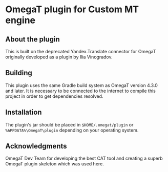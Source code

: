 # OmegaT plugin for Custom MT engine

## About the plugin
This is built on the deprecated Yandex.Translate connector for 
OmegaT originally developed as a plugin by Ilia Vinogradov.

## Building
This plugin uses the same Gradle build system as OmegaT version 4.3.0 and later. It is necessary to be connected to the internet to compile this project in order to get dependencies resolved.

## Installation

The plugin's jar should be placed in `$HOME/.omegat/plugin` or `%APPDATA%\OmegaT\plugin`
depending on your operating system.

## Acknowledgments

OmegaT Dev Team for developing the best CAT tool and creating a superb OmegaT plugin skeleton which was used here.
